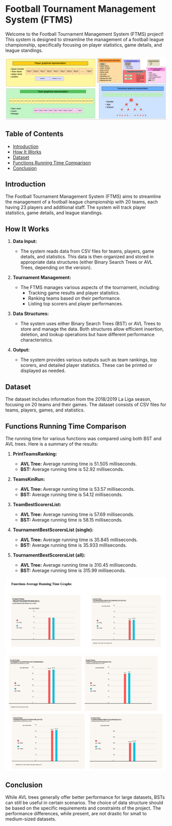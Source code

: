 # Football Tournament Management System (FTMS)

Welcome to the Football Tournament Management System (FTMS) project! This system is designed to streamline the management of a football league championship, specifically focusing on player statistics, game details, and league standings.

![Graphical representation of my data structures](graphical-representation.png)

## Table of Contents

- [Introduction](#introduction)
- [How It Works](#how-it-works)
- [Dataset](#dataset)
- [Functions Running Time Comparison](#functions-running-time-comparison)
- [Conclusion](#conclusion)

## Introduction

The Football Tournament Management System (FTMS) aims to streamline the management of a football league championship with 20 teams, each having 23 players and additional staff. The system will track player statistics, game details, and league standings.

## How It Works

1. **Data Input:**
    - The system reads data from CSV files for teams, players, game details, and statistics. This data is then organized and stored in appropriate data structures (either Binary Search Trees or AVL Trees, depending on the version).

2. **Tournament Management:**
    - The FTMS manages various aspects of the tournament, including:
        - Tracking game results and player statistics.
        - Ranking teams based on their performance.
        - Listing top scorers and player performances.

3. **Data Structures:**
    - The system uses either Binary Search Trees (BST) or AVL Trees to store and manage the data. Both structures allow efficient insertion, deletion, and lookup operations but have different performance characteristics.

4. **Output:**
    - The system provides various outputs such as team rankings, top scorers, and detailed player statistics. These can be printed or displayed as needed.

## Dataset

The dataset includes information from the 2018/2019 La Liga season, focusing on 20 teams and their games. The dataset consists of CSV files for teams, players, games, and statistics.

## Functions Running Time Comparison

The running time for various functions was compared using both BST and AVL trees. Here is a summary of the results:

1. **PrintTeamsRanking:**
    - **AVL Tree:** Average running time is 51.505 milliseconds.
    - **BST:** Average running time is 52.92 milliseconds.

2. **TeamsKmRun:**
    - **AVL Tree:** Average running time is 53.57 milliseconds.
    - **BST:** Average running time is 54.12 milliseconds.

3. **TeamBestScorersList:**
    - **AVL Tree:** Average running time is 57.69 milliseconds.
    - **BST:** Average running time is 58.15 milliseconds.

4. **TournamentBestScorersList (single):**
    - **AVL Tree:** Average running time is 35.845 milliseconds.
    - **BST:** Average running time is 35.933 milliseconds.

5. **TournamentBestScorersList (all):**
    - **AVL Tree:** Average running time is 310.45 milliseconds.
    - **BST:** Average running time is 315.99 milliseconds.

![Comparison](Comparison1.png)
![Comparison](Comparison2.png)
## Conclusion

While AVL trees generally offer better performance for large datasets, BSTs can still be useful in certain scenarios. The choice of data structure should be based on the specific requirements and constraints of the project. The performance differences, while present, are not drastic for small to medium-sized datasets.
